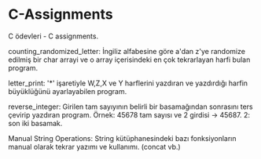 # C-Assignments
C ödevleri - C assignments.

counting_randomized_letter: İngiliz alfabesine göre a'dan z'ye randomize edilmiş bir char arrayi ve o array içerisindeki en çok tekrarlayan harfi bulan program.

letter_print: '*' işaretiyle W,Z,X ve Y harflerini yazdıran ve yazdırdığı harfin büyüklüğünü ayarlayabilen program.

reverse_integer: Girilen tam sayıyının belirli bir basamağından sonrasını ters çevirip yazdıran program. Örnek: 45678 tam sayısı ve 2 girdisi -> 45687. 2: son iki basamak.

Manual String Operations: String kütüphanesindeki bazı fonksiyonların manual olarak tekrar yazımı ve kullanımı. (concat vb.) 
